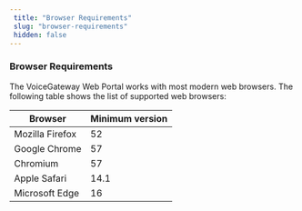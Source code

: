 ```yaml
---
 title: "Browser Requirements" 
 slug: "browser-requirements" 
 hidden: false 
---
```


### Browser Requirements

The VoiceGateway Web Portal works with most modern web browsers. The following table shows the list of supported web browsers:

| Browser         | Minimum version |
| --------------- | --------------- |
| Mozilla Firefox | 52              |
| Google Chrome   | 57              |
| Chromium        | 57              |
| Apple Safari    | 14.1            |
| Microsoft Edge  | 16              |
